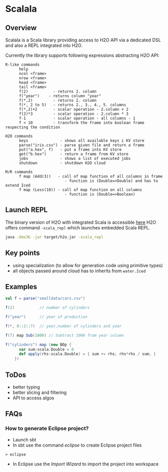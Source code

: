 Scalala
=======

Overview
--------
Scalala is a Scala library providing access to H2O API via a dedicated DSL
and also a REPL integrated into H2O.

Currently the library supports following expressions abstracting H2O API:
```
R-like commands
      help
      ncol <frame>
      nrow <frame>
      head <frame>
      tail <frame>
      f(2)           - returns 2. column
      f("year")    - returns column "year"
      f(*,2)         - returns 2. column
      f(*, 2 to 5)   - returns 2., 3., 4., 5. columns
      f(*,2)+2       - scalar operation - 2.column + 2
      f(2)*3         - scalar operation - 2.column * 3
      f-1            - scalar operation - all columns - 1
      f < 10         - transform the frame into boolean frame respecting the condition

H2O commands
      keys              - shows all available keys i KV store
      parse("iris.csv") - parse given file and return a frame
      put("a.hex", f)   - put a frame into KV store
      get("b.hex")      - return a frame from KV store
      jobs              - shows a list of executed jobs
      shutdown          - shutdown H2O cloud

M/R commands
      f map (Add(3))   - call of map function of all columns in frame
                          - function is (Double=>Double) and has to extend Iced
      f map (Less(10)) - call of map function on all columns
                          - function is (Double=>Boolean) 
```

Launch REPL
-----------
The binary version of H2O with integrated Scala is accessible [here](s3.amazonaws.com/h2o-release/h2o/h2oscala/latest.html)
H2O offers command `-scala_repl` which launches embedded Scala REPL.

```bash
java -Xmx3G -jar target/h2o.jar -scala_repl
```

Key points
----------
- using specialization (to allow for generation code using primitive types)
- all objects passed around cloud has to inherits from `water.Iced`

Examples
--------
```scala
val f = parse("smalldata/cars.csv")

f(2)           // number of cylinders

f("year")      // year of production

f(*, 0::2::7)  // year,number of cylinders and year

f(7) map Sub(1000) // Subtract 1000 from year column

f("cylinders") map (new BOp { 
      var sum:scala.Double = 0
      def apply(rhs:scala.Double) = { sum += rhs; rhs*rhs / sum; } 
    })
```

ToDos
-----
- better typing
- better slicing and filtering
- API to access algos


FAQs
----

### How to generate Eclipse project?
- Launch sbt
- In sbt use the command _eclipse_ to create Eclipse project files
```
> eclipse
```
- In Eclipse use the _Import Wizard_ to import the project into workspace


